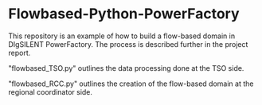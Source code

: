 # Flowbased-Python-PowerFactory
 
This repository is an example of how to build a flow-based domain in DIgSILENT PowerFactory. The process is described further in the project report. 

"flowbased_TSO.py" outlines the data processing done at the TSO side.

"flowbased_RCC.py" outlines the creation of the flow-based domain at the regional coordinator side.
